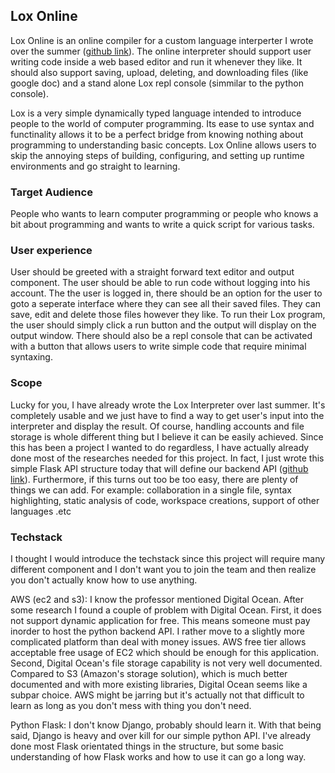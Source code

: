 ## Lox Online
Lox Online is an online compiler for a custom language interperter I wrote over the summer ([github link](https://github.com/HUNTINGHOUND/cpplox)). The online interpreter should support user writing code inside a web based editor and run it whenever they like. It should also support saving, upload, deleting, and downloading files (like google doc) and a stand alone Lox repl console (simmilar to the python console).

Lox is a very simple dynamically typed language intended to introduce people to the world of computer programming. Its ease to use syntax and functinality allows it to be a perfect bridge from knowing nothing about programming to understanding basic concepts. Lox Online allows users to skip the annoying steps of building, configuring, and setting up runtime environments and go straight to learning. 

### Target Audience
People who wants to learn computer programming or people who knows a bit about programming and wants to write a quick script for various tasks.

### User experience
User should be greeted with a straight forward text editor and output component. The user should be able to run code without logging into his account. The the user is logged in, there should be an option for the user to goto a seperate interface where they can see all their saved files. They can save, edit and delete those files however they like. To run their Lox program, the user should simply click a run button and the output will display on the output window. There should also be a repl console that can be activated with a button that allows users to write simple code that require minimal syntaxing. 

### Scope
Lucky for you, I have already wrote the Lox Interpreter over last summer. It's completely usable and we just have to find a way to get user's input into the interpreter and display the result. Of course, handling accounts and file storage is whole different thing but I believe it can be easily achieved. Since this has been a project I wanted to do regardless, I have actually already done most of the researches needed for this project. In fact, I just wrote this simple Flask API structure today that will define our backend API ([github link](https://github.com/HUNTINGHOUND/loxonline-api)). Furthermore, if this turns out too be too easy, there are plenty of things we can add. For example: collaboration in a single file, syntax highlighting, static analysis of code, workspace creations, support of other languages .etc

### Techstack
I thought I would introduce the techstack since this project will require many different component and I don't want you to join the team and then realize you don't actually know how to use anything.

AWS (ec2 and s3): I know the professor mentioned Digital Ocean. After some research I found a couple of problem with Digital Ocean. First, it does not support dynamic application for free. This means someone must pay inorder to host the python backend API. I rather move to a slightly more complicated platform than deal with money issues. AWS free tier allows acceptable free usage of EC2 which should be enough for this application. Second, Digital Ocean's file storage capability is not very well documented. Compared to S3 (Amazon's storage solution), which is much better documented and with more existing libraries, Digital Ocean seems like a subpar choice. AWS might be jarring but it's actually not that difficult to learn as long as you don't mess with thing you don't need.

Python Flask: I don't know Django, probably should learn it. With that being said, Django is heavy and over kill for our simple python API. I've already done most Flask orientated things in the structure, but some basic understanding of how Flask works and how to use it can go a long way.
